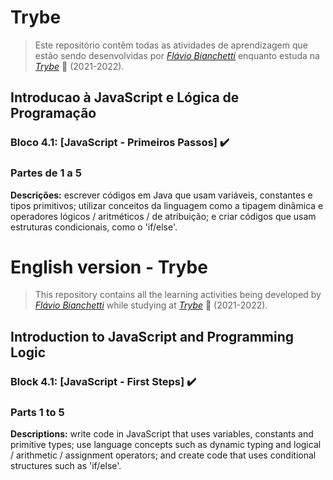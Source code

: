 
# Trybe

> Este repositório contêm todas as atividades de aprendizagem que estão sendo desenvolvidas por  _[Flávio Bianchetti](https://www.linkedin.com/in/flaviobianchetti/)_ enquanto estuda na _[Trybe](https://www.betrybe.com/)_ :rocket: (2021-2022).

## Introducao à JavaScript e Lógica de Programação


### Bloco 4.1: [JavaScript - Primeiros Passos] :heavy_check_mark:

### Partes de 1 a 5

**Descrições:** escrever códigos em Java que usam variáveis, constantes e tipos primitivos; utilizar conceitos da linguagem como a tipagem dinâmica e operadores lógicos / aritméticos / de atribuição; e criar códigos que usam estruturas condicionais, como o 'if/else'.

# English version - Trybe

> This repository contains all the learning activities being developed by _[Flávio Bianchetti](https://www.linkedin.com/in/flaviobianchetti/)_ while studying at _[Trybe](https://www.betrybe.com/)_ :rocket: (2021-2022).

## Introduction to JavaScript and Programming Logic


### Block 4.1: [JavaScript - First Steps] :heavy_check_mark:

### Parts 1 to 5

**Descriptions:** write code in JavaScript that uses variables, constants and primitive types; use language concepts such as dynamic typing and logical / arithmetic / assignment operators; and create code that uses conditional structures such as 'if/else'.